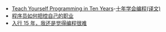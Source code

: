 - [Teach Yourself Programming in Ten Years](https://www.norvig.com/21-days.html)-[十年学会编程(译文)](http://daiyuwen.freeshell.org/gb/misc/21-days-cn.html)
- [程序员如何把控自己的职业](https://coolshell.cn/articles/20977.html)
- [入行 15 年，我还是觉得编程很难](https://mp.weixin.qq.com/s/B7Z0ROkiBqqxVKkLNR9BxQ)
